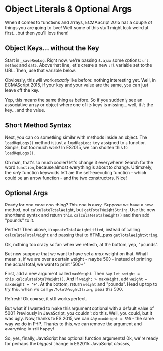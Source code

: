 # Object Literals & Optional Args

When it comes to functions and arrays, ECMAScript 2015 has a couple of things you
are going to love! Well, some of this stuff might look weird at first... but then
you'll love them!

## Object Keys... without the Key

Start in `_saveRepLog`. Right now, we're passing `$.ajax` some options: `url`, `method`
and `data`. Above that line, let's create a new `url` variable set to the URL. Then,
use that variable below.

Obviously, this will work *exactly* like before: nothing interesting yet. Well, in
ECMAScript 2015, if your key and your value are the same, you can just leave off
the key.

Yep, this means the same thing as before. So if you suddenly see an associative array
or object where one of its keys is missing... well, it *is* the key... and the value.

## Short Method Syntax

Next, you can do something similar with methods inside an object. The `loadRepLogs()`
method is just a `loadRepLogs` key assigned to a function. Simple, but too much work!
In ES2015, we can shorten this to `loadRepLogs()`.

Oh man, that's so much cooler! let's change it everywhere! Search for the word `function`,
because almost everything is about to change. Ultimately, the *only* function keywords
left are the self-executing function - which could be an arrow function - and the
two constructors. Nice!

## Optional Args

Ready for one more cool thing? This one is easy. Suppose we have a new method, not
`calculateTotalWeight`, but `getTotalWeightString`. Use the new shorthand syntax
and return `this.calculateTotalWeight()` and then add "pounds" to it.

Perfect! Then above, in `updateTotalWeightLifted`, instead of calling `calculateTotalWeight`
and passing that to HTML,pass `getTotalWeightString`.

Ok, nothing too crazy so far: when we refresh, at the bottom, yep, "pounds".

But now suppose that we want to have set a *max* weight on that. What I mean is,
if we are over a certain weight - maybe 500 - instead of printing the actual total,
we want to print "500+"

First, add a new argument called `maxWeight`. Then say `let weight = this.calculateTotalWeight()`.
And if `weight > maxWeight`, add `weight = maxWeight + '+'`. At the bottom, return
`weight` and "pounds". Head up top to try this: when we call `getTotalWeightString`,
pass this 500.

Refresh! Ok course, it still works perfect.

But what if I wanted to make this argument optional with a default value of 500?
Previously in JavaScript, you couldn't do this. Well, you could, but it was ugly.
Now, thanks to ES 2015, we can say `maxWeight = 500` - the same way we do in PHP.
Thanks to this, we can remove the argument and everything is still happy!

So, yes, finally, JavaScript has optional function arguments! Ok, we're ready for
perhaps the *biggest* change in ES2015: JavaScript *classes*,
